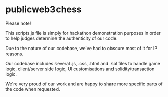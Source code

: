# publicweb3chess

Please note!

This scripts.js file is simply for hackathon demonstration purposes in order to help judges determine the authenticity of our code.

Due to the nature of our codebase, we've had to obscure most of it for IP reasons.

Our codebase includes several .js, .css, .html and .sol files to handle game logic, client/server side logic, UI customisations and solidity/transaction logic.

We're very proud of our work and are happy to share more specific parts of the code when requested.
